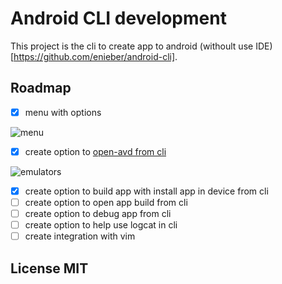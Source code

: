 # Android CLI development

This project is the cli to create app to android (withoult use IDE)[https://github.com/enieber/android-cli].

## Roadmap
- [x] menu with options

![menu](https://user-images.githubusercontent.com/7907068/202726495-98be8260-b826-4a42-a0d6-8f42b2b8a7f5.png)

- [x] create option to [open-avd from cli](https://github.com/enieber/open-avd)

![emulators](https://user-images.githubusercontent.com/7907068/202726508-c46c4153-63a4-48a9-9a87-522e701b8a61.png)

- [x] create option to build app with install app in device from cli
- [ ] create option to open app build from cli
- [ ] create option to debug app from cli
- [ ] create option to help use logcat in cli
- [ ] create integration with vim

## License MIT

